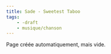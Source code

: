 ```yaml
---
title: Sade - Sweetest Taboo
tags:
    - -draft
    - musique/chanson
---
```


Page créée automatiquement, mais vide.
